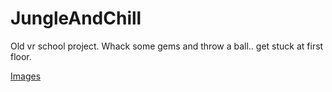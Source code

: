 # JungleAndChill
Old vr school project. Whack some gems and throw a ball.. get stuck at first floor.

[Images](https://imgur.com/a/6tsma42)
